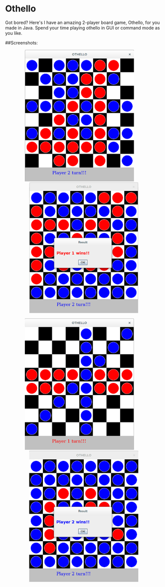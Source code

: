 # Othello
 Got bored? Here's I have an amazing 2-player board game, Othello, for you made in Java. Spend your time playing othello in GUI or command mode as you like.

##Screenshots:
<p align="center">
  <img src="images/othello1.png" width="350"/>
  &nbsp;&nbsp;&nbsp;&nbsp;&nbsp;&nbsp;
  <img src="images/othello2.png" width="350"/>
</p>
<p align="center">
  <img src="images/othello3.png" width="350"/>
  &nbsp;&nbsp;&nbsp;&nbsp;&nbsp;&nbsp;
  <img src="images/othello4.png" width="350"/>
</p>
